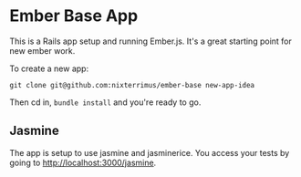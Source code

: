 # Ember Base App

This is a Rails app setup and running Ember.js.  It's a great starting point for new ember work.

To create a new app:

`git clone git@github.com:nixterrimus/ember-base new-app-idea`

Then cd in, `bundle install` and you're ready to go.

## Jasmine

The app is setup to use jasmine and jasminerice.  You access your tests by going to [http://localhost:3000/jasmine](http://localhost:3000/jasmine).